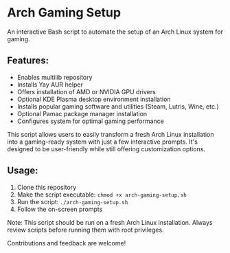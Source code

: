 # Arch Gaming Setup

An interactive Bash script to automate the setup of an Arch Linux system for gaming.

## Features:

- Enables multilib repository
- Installs Yay AUR helper
- Offers installation of AMD or NVIDIA GPU drivers
- Optional KDE Plasma desktop environment installation
- Installs popular gaming software and utilities (Steam, Lutris, Wine, etc.)
- Optional Pamac package manager installation
- Configures system for optimal gaming performance

This script allows users to easily transform a fresh Arch Linux installation into a gaming-ready system with just a few interactive prompts. It's designed to be user-friendly while still offering customization options.

## Usage:

1. Clone this repository
2. Make the script executable: `chmod +x arch-gaming-setup.sh`
3. Run the script: `./arch-gaming-setup.sh`
4. Follow the on-screen prompts

Note: This script should be run on a fresh Arch Linux installation. Always review scripts before running them with root privileges.

Contributions and feedback are welcome!
